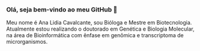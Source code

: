 ### Olá, seja bem-vindo ao meu GitHub 👋

Meu nome é Ana Lidia Cavalcante, sou Bióloga e Mestre em Biotecnologia.
Atualmente estou realizando o doutorado em Genética e Biologia Molecular, na área de Bioinformática com ênfase em genômica e transcriptoma de microrganismos. 



<!--
**AnaCavalcante/AnaCavalcante** is a ✨ _special_ ✨ repository because its `README.md` (this file) appears on your GitHub profile.

Here are some ideas to get you started:

- 🔭 I’m currently working on ...
- 🌱 I’m currently learning ...
- 👯 I’m looking to collaborate on ...
- 🤔 I’m looking for help with ...
- 💬 Ask me about ...
- 📫 How to reach me: ...
- 😄 Pronouns: ...
- ⚡ Fun fact: ...
-->

